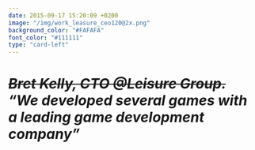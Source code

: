 ```yaml
---
date: 2015-09-17 15:20:09 +0200
image: "/img/work_leasure_ceo120@2x.png"
background_color: "#FAFAFA"
font_color: "#111111"
type: "card-left"
---
```

# *~~Bret Kelly, CTO @Leisure Group.~~ “We developed several games with a leading game development company”*

